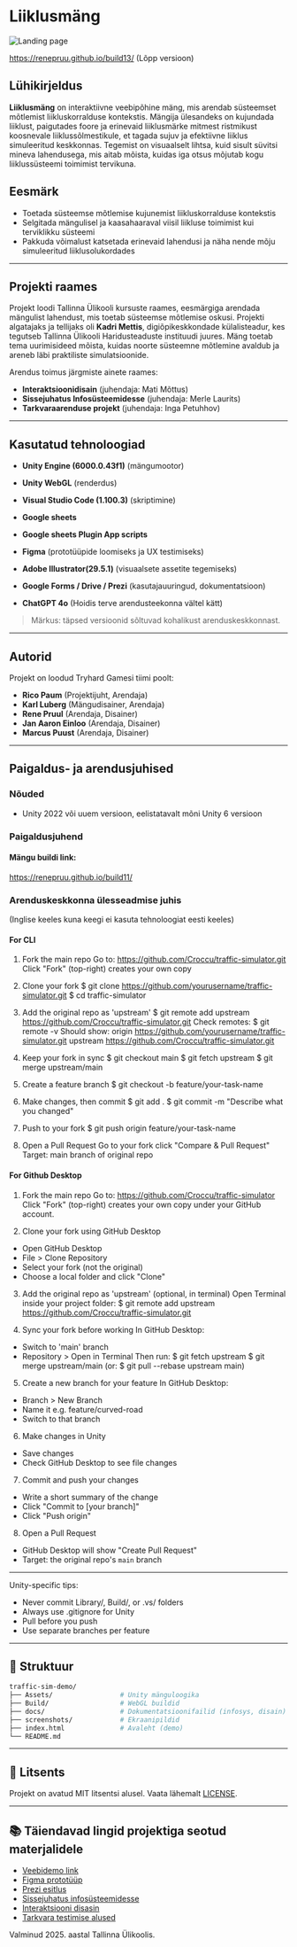 # Liiklusmäng

![Landing page](https://drive.google.com/uc?export=view&id=1I62XB1icq_K3zd2irIKz_MHb3RlNnapV)

https://renepruu.github.io/build13/ (Lõpp versioon)

## Lühikirjeldus 

**Liiklusmäng** on interaktiivne veebipõhine mäng, mis arendab süsteemset mõtlemist liikluskorralduse kontekstis. Mängija ülesandeks on kujundada liiklust, paigutades foore ja erinevaid liiklusmärke mitmest ristmikust koosnevale liiklussõlmestikule, et tagada sujuv ja efektiivne liiklus simuleeritud keskkonnas. Tegemist on visuaalselt lihtsa, kuid sisult süvitsi mineva lahendusega, mis aitab mõista, kuidas iga otsus mõjutab kogu liiklussüsteemi toimimist tervikuna.

## Eesmärk 

- Toetada süsteemse mõtlemise kujunemist liikluskorralduse kontekstis
- Selgitada mängulisel ja kaasahaaraval viisil liikluse toimimist kui terviklikku süsteemi
- Pakkuda võimalust katsetada erinevaid lahendusi ja näha nende mõju simuleeritud liiklusolukordades

---

## Projekti raames

Projekt loodi Tallinna Ülikooli kursuste raames, eesmärgiga arendada mängulist lahendust, mis toetab süsteemse mõtlemise oskusi. Projekti algatajaks ja tellijaks oli **Kadri Mettis**, digiõpikeskkondade külalisteadur, kes tegutseb Tallinna Ülikooli Haridusteaduste instituudi juures. Mäng toetab tema uurimisideed mõista, kuidas noorte süsteemne mõtlemine avaldub ja areneb läbi praktiliste simulatsioonide.

Arendus toimus järgmiste ainete raames:

- **Interaktsioonidisain** (juhendaja: Mati Mõttus)
- **Sissejuhatus Infosüsteemidesse** (juhendaja: Merle Laurits)
- **Tarkvaraarenduse projekt** (juhendaja: Inga Petuhhov) 

---

## Kasutatud tehnoloogiad

- **Unity Engine (6000.0.43f1)** (mängumootor)
- **Unity WebGL** (renderdus)
- **Visual Studio Code (1.100.3)** (skriptimine)
- **Google sheets**
- **Google sheets Plugin App scripts**

- **Figma** (prototüüpide loomiseks ja UX testimiseks)
- **Adobe Illustrator(29.5.1)** (visuaalsete assetite tegemiseks)
- **Google Forms / Drive / Prezi** (kasutajauuringud, dokumentatsioon)

- **ChatGPT 4o** (Hoidis terve arendusteekonna vältel kätt)

> Märkus: täpsed versioonid sõltuvad kohalikust arenduskeskkonnast.

---

## Autorid

Projekt on loodud Tryhard Gamesi tiimi poolt:

- **Rico Paum** (Projektijuht, Arendaja)
- **Karl Luberg** (Mängudisainer, Arendaja)
- **Rene Pruul** (Arendaja, Disainer)
- **Jan Aaron Einloo** (Arendaja, Disainer)
- **Marcus Puust** (Arendaja, Disainer)

---

## Paigaldus- ja arendusjuhised

### Nõuded

- Unity 2022 või uuem versioon, eelistatavalt mõni Unity 6 versioon

### Paigaldusjuhend

#### Mängu buildi link:
https://renepruu.github.io/build11/




### Arenduskeskkonna ülesseadmise juhis
(Inglise keeles kuna keegi ei kasuta tehnoloogiat eesti keeles)


#### For CLI
 
1. Fork the main repo
Go to:
https://github.com/Croccu/traffic-simulator.git
Click "Fork" (top-right) creates your own copy
 
2. Clone your fork
$ git clone https://github.com/yourusername/traffic-simulator.git
$ cd traffic-simulator

3. Add the original repo as 'upstream'
$ git remote add upstream https://github.com/Croccu/traffic-simulator.git
Check remotes:
$ git remote -v
Should show:
origin https://github.com/yourusername/traffic-simulator.git
upstream https://github.com/Croccu/traffic-simulator.git
 
4. Keep your fork in sync
$ git checkout main
$ git fetch upstream
$ git merge upstream/main
 
5. Create a feature branch
$ git checkout -b feature/your-task-name
 
6. Make changes, then commit 
$ git add .
$ git commit -m "Describe what you changed"
 
7. Push to your fork
$ git push origin feature/your-task-name
 
8. Open a Pull Request
Go to your fork click "Compare & Pull Request"
Target: main branch of original repo
 



#### For Github Desktop
 
1. Fork the main repo
Go to:
https://github.com/Croccu/traffic-simulator
Click "Fork" (top-right) creates your own copy under your GitHub account.
 
2. Clone your fork using GitHub Desktop
- Open GitHub Desktop
- File > Clone Repository
- Select your fork (not the original)
- Choose a local folder and click "Clone"
 
3. Add the original repo as 'upstream' (optional, in terminal)
Open Terminal inside your project folder:
$ git remote add upstream https://github.com/Croccu/traffic-simulator.git
 
4. Sync your fork before working
In GitHub Desktop:
- Switch to 'main' branch
- Repository > Open in Terminal
Then run:
$ git fetch upstream
$ git merge upstream/main
(or: $ git pull --rebase upstream main)
 
5. Create a new branch for your feature
In GitHub Desktop:
- Branch > New Branch
- Name it e.g. feature/curved-road
- Switch to that branch
 
6. Make changes in Unity
- Save changes
- Check GitHub Desktop to see file changes
 
7. Commit and push your changes
- Write a short summary of the change
- Click "Commit to [your branch]"
- Click "Push origin"
 
8. Open a Pull Request
- GitHub Desktop will show "Create Pull Request"
- Target: the original repo's `main` branch

-------------------------------------------------
Unity-specific tips:
- Never commit Library/, Build/, or .vs/ folders
- Always use .gitignore for Unity
- Pull before you push
- Use separate branches per feature
-------------------------------------------------

## 📂 Struktuur

```bash
traffic-sim-demo/
├── Assets/                 # Unity mänguloogika
├── Build/                  # WebGL buildid
├── docs/                   # Dokumentatsioonifailid (infosys, disain)
├── screenshots/            # Ekraanipildid
├── index.html              # Avaleht (demo)
└── README.md
```

---

## 📜 Litsents

Projekt on avatud MIT litsentsi alusel. Vaata lähemalt [LICENSE](./LICENSE).

---

## 📚 Täiendavad lingid projektiga seotud materjalidele

- [Veebidemo link](https://renepruu.github.io/build11/)
- [Figma prototüüp](https://www.figma.com/design/5BSsOugXiLhEiof8pULHBc/Liiklusem%C3%A4ng)
- [Prezi esitlus](https://prezi.com/view/bpvVDy2bS3WXhmVmxJkx/)
- [Sissejuhatus infosüsteemidesse](https://docs.google.com/document/d/1LNtNr72fMrSppHDV45TJLYcnOFPgbixE/edit?usp=sharing&ouid=103216231339667950297&rtpof=true&sd=true)
- [Interaktsiooni disasin](https://docs.google.com/document/d/1u-axbPffR5I8O48bkq8m4Gepizkos4wbvJiAW9CmlyY/edit?usp=sharing)
- [Tarkvara testimise alused](https://docs.google.com/document/d/1_cWNAN8EC3KtosiyOwMPet9T9YZzeTLw/edit?usp=sharing&ouid=103216231339667950297&rtpof=true&sd=true)

Valminud 2025. aastal Tallinna Ülikoolis.
